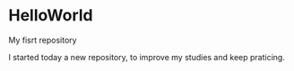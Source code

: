 # HelloWorld
My fisrt repository

I started today a new repository, to improve my studies and keep praticing.
